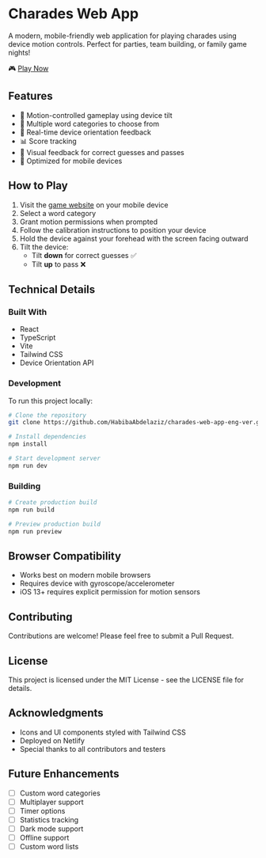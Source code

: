 # Charades Web App

A modern, mobile-friendly web application for playing charades using device motion controls. Perfect for parties, team building, or family game nights!

🎮 [Play Now](https://musical-lamington-df895d.netlify.app/)

## Features

- 📱 Motion-controlled gameplay using device tilt
- 🎯 Multiple word categories to choose from
- 🔄 Real-time device orientation feedback
- 📊 Score tracking
- 🎨 Visual feedback for correct guesses and passes
- 📱 Optimized for mobile devices

## How to Play

1. Visit the [game website](https://musical-lamington-df895d.netlify.app/) on your mobile device
2. Select a word category
3. Grant motion permissions when prompted
4. Follow the calibration instructions to position your device
5. Hold the device against your forehead with the screen facing outward
6. Tilt the device:
   - Tilt **down** for correct guesses ✅
   - Tilt **up** to pass ❌

## Technical Details

### Built With
- React
- TypeScript
- Vite
- Tailwind CSS
- Device Orientation API

### Development

To run this project locally:

```bash
# Clone the repository
git clone https://github.com/HabibaAbdelaziz/charades-web-app-eng-ver.git

# Install dependencies
npm install

# Start development server
npm run dev
```

### Building

```bash
# Create production build
npm run build

# Preview production build
npm run preview
```

## Browser Compatibility

- Works best on modern mobile browsers
- Requires device with gyroscope/accelerometer
- iOS 13+ requires explicit permission for motion sensors

## Contributing

Contributions are welcome! Please feel free to submit a Pull Request.

## License

This project is licensed under the MIT License - see the LICENSE file for details.

## Acknowledgments

- Icons and UI components styled with Tailwind CSS
- Deployed on Netlify
- Special thanks to all contributors and testers

## Future Enhancements

- [ ] Custom word categories
- [ ] Multiplayer support
- [ ] Timer options
- [ ] Statistics tracking
- [ ] Dark mode support
- [ ] Offline support
- [ ] Custom word lists

